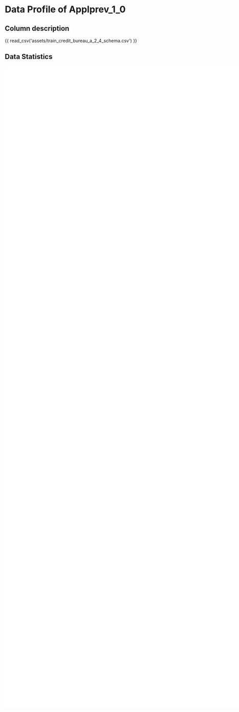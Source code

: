 # Data Profile of Applprev_1_0

## Column description

{{ read_csv('assets/train_credit_bureau_a_2_4_schema.csv') }}

## Data Statistics

<iframe width=2800, height=2000 frameBorder=0 src="../assets/train_credit_bureau_a_2_4_report.html"></iframe>

    
